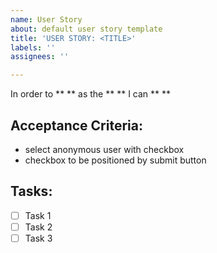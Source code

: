 ```yaml
---
name: User Story
about: default user story template
title: 'USER STORY: <TITLE>'
labels: ''
assignees: ''

---
```


In order to **   **     as the **   **    I can **   ** 

## Acceptance Criteria:
- select anonymous user with checkbox
- checkbox to be positioned by submit button

## Tasks:
- [ ]  Task 1
- [ ]  Task 2
- [ ]  Task 3
